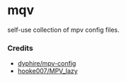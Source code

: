 # mqv

self-use collection of mpv config files.

### Credits

- [dyphire/mpv-config](https://github.com/dyphire/mpv-config)
- [hooke007/MPV_lazy](https://github.com/hooke007/MPV_lazy)

